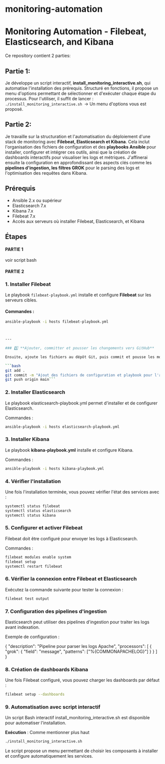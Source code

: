 # monitoring-automation

# Monitoring Automation - Filebeat, Elasticsearch, and Kibana

Ce repository contient 2 parties:
## Partie 1: 
Je développe un script interactif, **install_monitoring_interactive.sh**, qui automatise l'installation des prérequis. Structuré en fonctions, il propose un menu d'options permettant de sélectionner et d'exécuter chaque étape du processus. Pour l'utiliser, il suffit de lancer :
```./install_monitoring_interactive.sh ```-> Un menu d'options vous est proposé.
## Partie 2:
Je travaille sur la structuration et l'automatisation du déploiement d'une stack de monitoring avec **Filebeat, Elasticsearch et Kibana**. Cela inclut l'organisation des fichiers de configuration et des **playbooks Ansible** pour installer, configurer et intégrer ces outils, ainsi que la création de dashboards interactifs pour visualiser les logs et métriques. J'affinerai ensuite la configuration en approfondissant des aspects clés comme les **pipelines d'ingestion, les filtres GROK** pour le parsing des logs et l'optimisation des requêtes dans Kibana.

## Prérequis

- Ansible 2.x ou supérieur
- Elasticsearch 7.x
- Kibana 7.x
- Filebeat 7.x
- Accès aux serveurs où installer Filebeat, Elasticsearch, et Kibana

## Étapes
#### PARTIE 1

voir script bash


#### PARTIE 2
### 1. Installer Filebeat

Le playbook `filebeat-playbook.yml` installe et configure **Filebeat** sur les serveurs cibles.

#### Commandes :
```bash
ansible-playbook -i hosts filebeat-playbook.yml



---

### 5️⃣ **Ajouter, committer et pousser les changements vers GitHub**

Ensuite, ajoute les fichiers au dépôt Git, puis commit et pousse les modifications :

```bash
git add .
git commit -m "Ajout des fichiers de configuration et playbook pour l'automatisation du monitoring"
git push origin main```
```

### 2. Installer Elasticsearch

Le playbook elasticsearch-playbook.yml permet d'installer et de configurer Elasticsearch.

Commandes :

```bash
ansible-playbook -i hosts elasticsearch-playbook.yml
```

### 3. Installer Kibana

Le playbook **kibana-playbook.yml** installe et configure Kibana.

Commandes :

```bash
ansible-playbook -i hosts kibana-playbook.yml
```


### 4. Vérifier l'installation

Une fois l'installation terminée, vous pouvez vérifier l'état des services avec :

```bash
systemctl status filebeat
systemctl status elasticsearch
systemctl status kibana
```

### 5. Configurer et activer Filebeat

Filebeat doit être configuré pour envoyer les logs à Elasticsearch.

Commandes :

```bash
filebeat modules enable system
filebeat setup
systemctl restart filebeat
```

### 6. Vérifier la connexion entre Filebeat et Elasticsearch

Exécutez la commande suivante pour tester la connexion :

```bash
filebeat test output
```

### 7. Configuration des pipelines d'ingestion

Elasticsearch peut utiliser des pipelines d'ingestion pour traiter les logs avant indexation.

Exemple de configuration :

{
  "description": "Pipeline pour parser les logs Apache",
  "processors": [
    {
      "grok": {
        "field": "message",
        "patterns": ["%{COMMONAPACHELOG}"]
      }
    }
  ]
}

### 8. Création de dashboards Kibana

Une fois Filebeat configuré, vous pouvez charger les dashboards par défaut :

```bash
filebeat setup --dashboards
```


### 9. Automatisation avec script interactif

Un script Bash interactif install_monitoring_interactive.sh est disponible pour automatiser l'installation.

**Exécution** : Comme mentionner plus haut
```bash
./install_monitoring_interactive.sh
```

Le script propose un menu permettant de choisir les composants à installer et configure automatiquement les services.





